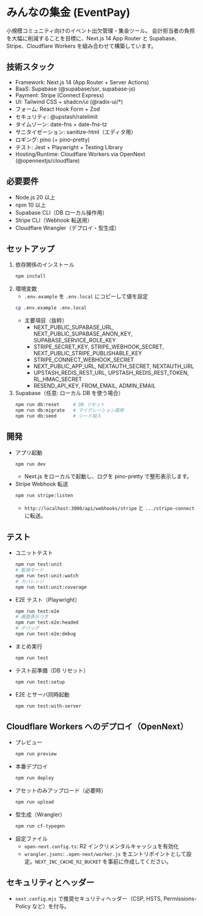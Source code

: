 # みんなの集金 (EventPay)

小規模コミュニティ向けのイベント出欠管理・集金ツール。
会計担当者の負担を大幅に削減することを目標に、Next.js 14 App Router と Supabase、Stripe、Cloudflare Workers を組み合わせて構築しています。

## 技術スタック
- Framework: Next.js 14 (App Router + Server Actions)
- BaaS: Supabase (@supabase/ssr, supabase-js)
- Payment: Stripe (Connect Express)
- UI: Tailwind CSS + shadcn/ui (@radix-ui/*)
- フォーム: React Hook Form + Zod
- セキュリティ: @upstash/ratelimit
- タイムゾーン: date-fns + date-fns-tz
- サニタイゼーション: sanitize-html（エディタ用）
- ロギング: pino (+ pino-pretty)
- テスト: Jest + Playwright + Testing Library
- Hosting/Runtime: Cloudflare Workers via OpenNext (@opennextjs/cloudflare)

## 必要要件
- Node.js 20 以上
- npm 10 以上
- Supabase CLI（DB ローカル操作用）
- Stripe CLI（Webhook 転送用）
- Cloudflare Wrangler（デプロイ・型生成）

## セットアップ
1. 依存関係のインストール
   ```bash
   npm install
   ```
2. 環境変数
   - `.env.example` を `.env.local` にコピーして値を設定
   ```bash
   cp .env.example .env.local
   ```
   - 主要項目（抜粋）
     - NEXT_PUBLIC_SUPABASE_URL, NEXT_PUBLIC_SUPABASE_ANON_KEY, SUPABASE_SERVICE_ROLE_KEY
     - STRIPE_SECRET_KEY, STRIPE_WEBHOOK_SECRET, NEXT_PUBLIC_STRIPE_PUBLISHABLE_KEY
     - STRIPE_CONNECT_WEBHOOK_SECRET
     - NEXT_PUBLIC_APP_URL, NEXTAUTH_SECRET, NEXTAUTH_URL
     - UPSTASH_REDIS_REST_URL, UPSTASH_REDIS_REST_TOKEN, RL_HMAC_SECRET
     - RESEND_API_KEY, FROM_EMAIL, ADMIN_EMAIL
3. Supabase（任意: ローカル DB を使う場合）
   ```bash
   npm run db:reset     # DB リセット
   npm run db:migrate   # マイグレーション適用
   npm run db:seed      # シード投入
   ```

## 開発
- アプリ起動
  ```bash
  npm run dev
  ```
  - Next.js をローカルで起動し、ログを pino-pretty で整形表示します。
- Stripe Webhook 転送
  ```bash
  npm run stripe:listen
  ```
  - `http://localhost:3000/api/webhooks/stripe` と `.../stripe-connect` に転送。

## テスト
- ユニットテスト
  ```bash
  npm run test:unit
  # 監視モード
  npm run test:unit:watch
  # カバレッジ
  npm run test:unit:coverage
  ```
- E2E テスト（Playwright）
  ```bash
  npm run test:e2e
  # 画面表示つき
  npm run test:e2e:headed
  # デバッグ
  npm run test:e2e:debug
  ```
- まとめ実行
  ```bash
  npm run test
  ```
- テスト前準備（DB リセット）
  ```bash
  npm run test:setup
  ```
- E2E とサーバ同時起動
  ```bash
  npm run test:with-server
  ```

## Cloudflare Workers へのデプロイ（OpenNext）
- プレビュー
  ```bash
  npm run preview
  ```
- 本番デプロイ
  ```bash
  npm run deploy
  ```
- アセットのみアップロード（必要時）
  ```bash
  npm run upload
  ```
- 型生成（Wrangler）
  ```bash
  npm run cf-typegen
  ```
- 設定ファイル
  - `open-next.config.ts`: R2 インクリメンタルキャッシュを有効化
  - `wrangler.jsonc`: `.open-next/worker.js` をエントリポイントとして設定。`NEXT_INC_CACHE_R2_BUCKET` を事前に作成してください。

## セキュリティとヘッダー
- `next.config.mjs` で推奨セキュリティヘッダー（CSP, HSTS, Permissions-Policy など）を付与。
